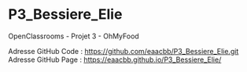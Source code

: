 # P3_Bessiere_Elie
OpenClassrooms - Projet 3 - OhMyFood

Adresse GitHub Code : https://github.com/eaacbb/P3_Bessiere_Elie.git
Adresse GitHub Page : https://eaacbb.github.io/P3_Bessiere_Elie/
